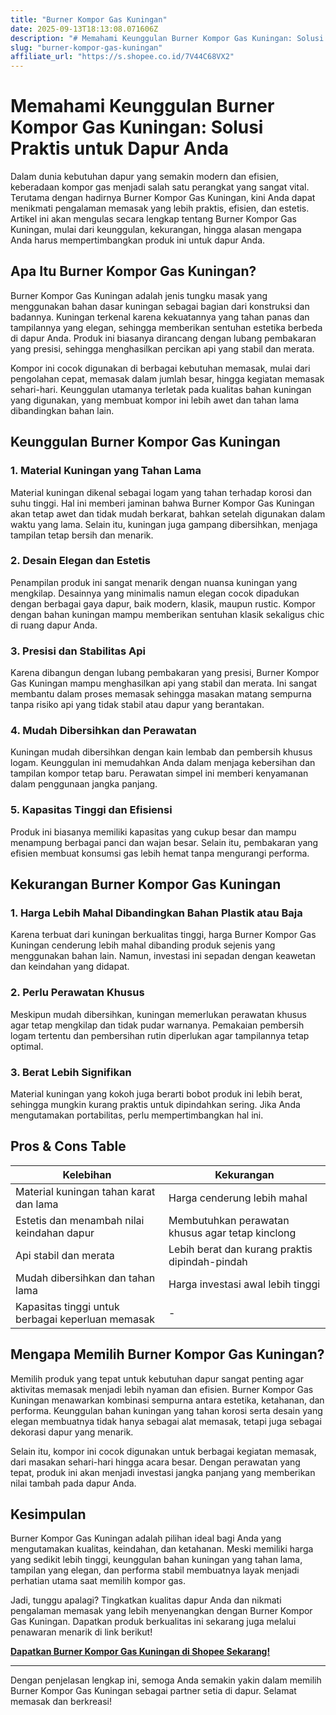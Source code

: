 ```yaml
---
title: "Burner Kompor Gas Kuningan"
date: 2025-09-13T18:13:08.071606Z
description: "# Memahami Keunggulan Burner Kompor Gas Kuningan: Solusi Praktis untuk Dapur Anda..."
slug: "burner-kompor-gas-kuningan"
affiliate_url: "https://s.shopee.co.id/7V44C68VX2"
---
```

# Memahami Keunggulan Burner Kompor Gas Kuningan: Solusi Praktis untuk Dapur Anda

Dalam dunia kebutuhan dapur yang semakin modern dan efisien, keberadaan kompor gas menjadi salah satu perangkat yang sangat vital. Terutama dengan hadirnya Burner Kompor Gas Kuningan, kini Anda dapat menikmati pengalaman memasak yang lebih praktis, efisien, dan estetis. Artikel ini akan mengulas secara lengkap tentang Burner Kompor Gas Kuningan, mulai dari keunggulan, kekurangan, hingga alasan mengapa Anda harus mempertimbangkan produk ini untuk dapur Anda.

## Apa Itu Burner Kompor Gas Kuningan?

Burner Kompor Gas Kuningan adalah jenis tungku masak yang menggunakan bahan dasar kuningan sebagai bagian dari konstruksi dan badannya. Kuningan terkenal karena kekuatannya yang tahan panas dan tampilannya yang elegan, sehingga memberikan sentuhan estetika berbeda di dapur Anda. Produk ini biasanya dirancang dengan lubang pembakaran yang presisi, sehingga menghasilkan percikan api yang stabil dan merata.

Kompor ini cocok digunakan di berbagai kebutuhan memasak, mulai dari pengolahan cepat, memasak dalam jumlah besar, hingga kegiatan memasak sehari-hari. Keunggulan utamanya terletak pada kualitas bahan kuningan yang digunakan, yang membuat kompor ini lebih awet dan tahan lama dibandingkan bahan lain.

## Keunggulan Burner Kompor Gas Kuningan

### 1. Material Kuningan yang Tahan Lama

Material kuningan dikenal sebagai logam yang tahan terhadap korosi dan suhu tinggi. Hal ini memberi jaminan bahwa Burner Kompor Gas Kuningan akan tetap awet dan tidak mudah berkarat, bahkan setelah digunakan dalam waktu yang lama. Selain itu, kuningan juga gampang dibersihkan, menjaga tampilan tetap bersih dan menarik.

### 2. Desain Elegan dan Estetis

Penampilan produk ini sangat menarik dengan nuansa kuningan yang mengkilap. Desainnya yang minimalis namun elegan cocok dipadukan dengan berbagai gaya dapur, baik modern, klasik, maupun rustic. Kompor dengan bahan kuningan mampu memberikan sentuhan klasik sekaligus chic di ruang dapur Anda.

### 3. Presisi dan Stabilitas Api

Karena dibangun dengan lubang pembakaran yang presisi, Burner Kompor Gas Kuningan mampu menghasilkan api yang stabil dan merata. Ini sangat membantu dalam proses memasak sehingga masakan matang sempurna tanpa risiko api yang tidak stabil atau dapur yang berantakan.

### 4. Mudah Dibersihkan dan Perawatan

Kuningan mudah dibersihkan dengan kain lembab dan pembersih khusus logam. Keunggulan ini memudahkan Anda dalam menjaga kebersihan dan tampilan kompor tetap baru. Perawatan simpel ini memberi kenyamanan dalam penggunaan jangka panjang.

### 5. Kapasitas Tinggi dan Efisiensi

Produk ini biasanya memiliki kapasitas yang cukup besar dan mampu menampung berbagai panci dan wajan besar. Selain itu, pembakaran yang efisien membuat konsumsi gas lebih hemat tanpa mengurangi performa.

## Kekurangan Burner Kompor Gas Kuningan

### 1. Harga Lebih Mahal Dibandingkan Bahan Plastik atau Baja

Karena terbuat dari kuningan berkualitas tinggi, harga Burner Kompor Gas Kuningan cenderung lebih mahal dibanding produk sejenis yang menggunakan bahan lain. Namun, investasi ini sepadan dengan keawetan dan keindahan yang didapat.

### 2. Perlu Perawatan Khusus

Meskipun mudah dibersihkan, kuningan memerlukan perawatan khusus agar tetap mengkilap dan tidak pudar warnanya. Pemakaian pembersih logam tertentu dan pembersihan rutin diperlukan agar tampilannya tetap optimal.

### 3. Berat Lebih Signifikan

Material kuningan yang kokoh juga berarti bobot produk ini lebih berat, sehingga mungkin kurang praktis untuk dipindahkan sering. Jika Anda mengutamakan portabilitas, perlu mempertimbangkan hal ini.

## Pros & Cons Table

| Kelebihan | Kekurangan |
| --- | --- |
| Material kuningan tahan karat dan lama | Harga cenderung lebih mahal | 
| Estetis dan menambah nilai keindahan dapur | Membutuhkan perawatan khusus agar tetap kinclong |
| Api stabil dan merata | Lebih berat dan kurang praktis dipindah-pindah |
| Mudah dibersihkan dan tahan lama | Harga investasi awal lebih tinggi |
| Kapasitas tinggi untuk berbagai keperluan memasak | - |

## Mengapa Memilih Burner Kompor Gas Kuningan?

Memilih produk yang tepat untuk kebutuhan dapur sangat penting agar aktivitas memasak menjadi lebih nyaman dan efisien. Burner Kompor Gas Kuningan menawarkan kombinasi sempurna antara estetika, ketahanan, dan performa. Keunggulan bahan kuningan yang tahan korosi serta desain yang elegan membuatnya tidak hanya sebagai alat memasak, tetapi juga sebagai dekorasi dapur yang menarik.

Selain itu, kompor ini cocok digunakan untuk berbagai kegiatan memasak, dari masakan sehari-hari hingga acara besar. Dengan perawatan yang tepat, produk ini akan menjadi investasi jangka panjang yang memberikan nilai tambah pada dapur Anda.

## Kesimpulan

Burner Kompor Gas Kuningan adalah pilihan ideal bagi Anda yang mengutamakan kualitas, keindahan, dan ketahanan. Meski memiliki harga yang sedikit lebih tinggi, keunggulan bahan kuningan yang tahan lama, tampilan yang elegan, dan performa stabil membuatnya layak menjadi perhatian utama saat memilih kompor gas.

Jadi, tunggu apalagi? Tingkatkan kualitas dapur Anda dan nikmati pengalaman memasak yang lebih menyenangkan dengan Burner Kompor Gas Kuningan. Dapatkan produk berkualitas ini sekarang juga melalui penawaran menarik di link berikut!

**[Dapatkan Burner Kompor Gas Kuningan di Shopee Sekarang!](https://s.shopee.co.id/7V44C68VX2)**

---

Dengan penjelasan lengkap ini, semoga Anda semakin yakin dalam memilih Burner Kompor Gas Kuningan sebagai partner setia di dapur. Selamat memasak dan berkreasi!